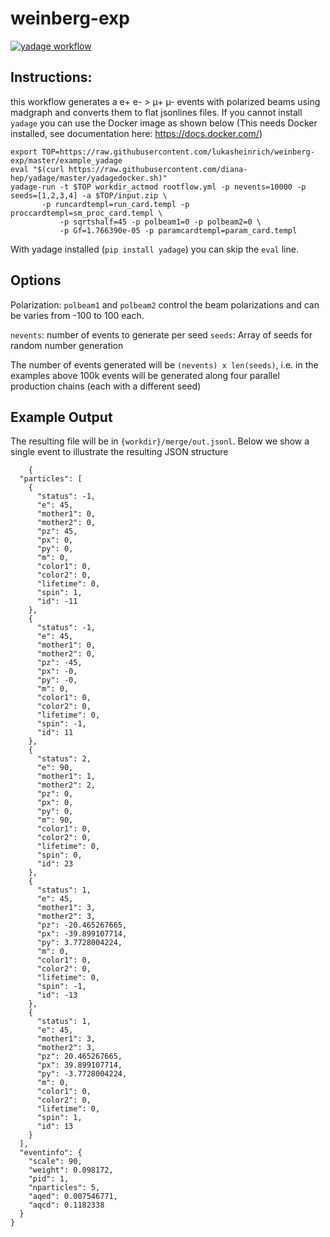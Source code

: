 # weinberg-exp

[![yadage workflow](https://img.shields.io/badge/run_yadage-weinberg.yml-4187AD.svg)](http://yadage.cern.ch/submit?toplevel=github%3Alukasheinrich%2Fweinberg-exp%3Aexample_yadage&workflow=rootflow.yml&pars=%7B%22sqrtshalf%22%3A+45%2C+%22Gf%22%3A+1.76639e-05%2C+%22nevents%22%3A+10000%2C+%22seeds%22%3A+%5B1%2C+2%2C+3%2C+4%5D%2C+%22polbeam1%22%3A+0%2C+%22polbeam2%22%3A+0%2C+%22paramcardtempl%22%3A+%22param_card.templ%22%2C+%22runcardtempl%22%3A+%22run_card.templ%22%2C+%22proccardtempl%22%3A+%22sm_proc_card.templ%22%7D&archive=https%3A%2F%2Fraw.githubusercontent.com%2Flukasheinrich%2Fweinberg-exp%2Fmaster%2Fexample_yadage%2Finput.zip&outputs=merge%2Fout.jsonl)

## Instructions:

this workflow generates a e+ e- > µ+ µ- events with polarized beams using madgraph and converts them to flat jsonlines files. If you cannot install `yadage` you can use the Docker image as shown below (This needs Docker installed, see documentation here: https://docs.docker.com/)

    export TOP=https://raw.githubusercontent.com/lukasheinrich/weinberg-exp/master/example_yadage
    eval "$(curl https://raw.githubusercontent.com/diana-hep/yadage/master/yadagedocker.sh)"
    yadage-run -t $TOP workdir_actmod rootflow.yml -p nevents=10000 -p seeds=[1,2,3,4] -a $TOP/input.zip \
	       -p runcardtempl=run_card.templ -p proccardtempl=sm_proc_card.templ \
               -p sqrtshalf=45 -p polbeam1=0 -p polbeam2=0 \
               -p Gf=1.766390e-05 -p paramcardtempl=param_card.templ


With yadage installed (`pip install yadage`) you can skip the `eval` line.

## Options

Polarization: `polbeam1` and `polbeam2` control the beam polarizations and can be varies from -100 to 100 each.

`nevents`: number of events to generate per seed
`seeds`: Array of seeds for random number generation

The number of events generated will be `(nevents) x len(seeds)`, i.e. in the examples above 100k events will be generated along four parallel production chains (each with a different seed)

## Example Output

The resulting file will be in `{workdir}/merge/out.jsonl`. Below we show a single event to illustrate the resulting JSON structure

        {
      "particles": [
        {
          "status": -1,
          "e": 45,
          "mother1": 0,
          "mother2": 0,
          "pz": 45,
          "px": 0,
          "py": 0,
          "m": 0,
          "color1": 0,
          "color2": 0,
          "lifetime": 0,
          "spin": 1,
          "id": -11
        },
        {
          "status": -1,
          "e": 45,
          "mother1": 0,
          "mother2": 0,
          "pz": -45,
          "px": -0,
          "py": -0,
          "m": 0,
          "color1": 0,
          "color2": 0,
          "lifetime": 0,
          "spin": -1,
          "id": 11
        },
        {
          "status": 2,
          "e": 90,
          "mother1": 1,
          "mother2": 2,
          "pz": 0,
          "px": 0,
          "py": 0,
          "m": 90,
          "color1": 0,
          "color2": 0,
          "lifetime": 0,
          "spin": 0,
          "id": 23
        },
        {
          "status": 1,
          "e": 45,
          "mother1": 3,
          "mother2": 3,
          "pz": -20.465267665,
          "px": -39.899107714,
          "py": 3.7728004224,
          "m": 0,
          "color1": 0,
          "color2": 0,
          "lifetime": 0,
          "spin": -1,
          "id": -13
        },
        {
          "status": 1,
          "e": 45,
          "mother1": 3,
          "mother2": 3,
          "pz": 20.465267665,
          "px": 39.899107714,
          "py": -3.7728004224,
          "m": 0,
          "color1": 0,
          "color2": 0,
          "lifetime": 0,
          "spin": 1,
          "id": 13
        }
      ],
      "eventinfo": {
        "scale": 90,
        "weight": 0.098172,
        "pid": 1,
        "nparticles": 5,
        "aqed": 0.007546771,
        "aqcd": 0.1182338
      }
    }

